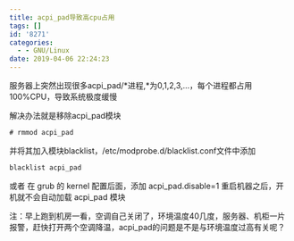 ```yaml
---
title: acpi_pad导致高cpu占用
tags: []
id: '8271'
categories:
  - - GNU/Linux
date: 2019-04-06 22:24:23
---
```



<!-- more -->
服务器上突然出现很多acpi_pad/*进程,*为0,1,2,3,...，每个进程都占用100%CPU，导致系统极度缓慢

解决办法就是移除acpi_pad模块
```js
# rmmod acpi_pad
```
并将其加入模块blacklist，/etc/modprobe.d/blacklist.conf文件中添加
```js
blacklist acpi_pad
```

或者
在 grub 的 kernel 配置后面，添加 acpi_pad.disable=1 重启机器之后，开机就不会自动加载 acpi_pad 模块

注：早上跑到机房一看，空调自己关闭了，环境温度40几度，服务器、机柜一片报警，赶快打开两个空调降温，acpi_pad的问题是不是与环境温度过高有关呢？
